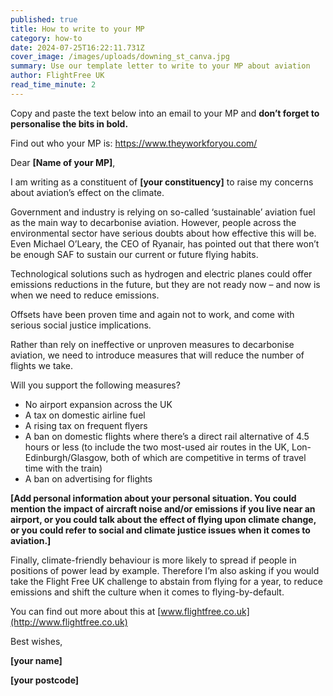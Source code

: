 ```yaml
---
published: true
title: How to write to your MP
category: how-to
date: 2024-07-25T16:22:11.731Z
cover_image: /images/uploads/downing_st_canva.jpg
summary: Use our template letter to write to your MP about aviation
author: FlightFree UK
read_time_minute: 2
---
```

Copy and paste the text below into an email to your MP and **don’t forget to personalise the bits in bold.**

Find out who your MP is: <https://www.theyworkforyou.com/>

Dear **\[Name of your MP]**,

I am writing as a constituent of **\[your constituency]** to raise my concerns about aviation’s effect on the climate.

Government and industry is relying on so-called ‘sustainable’ aviation fuel as the main way to decarbonise aviation. However, people across the environmental sector have serious doubts about how effective this will be. Even Michael O’Leary, the CEO of Ryanair, has pointed out that there won’t be enough SAF to sustain our current or future flying habits.

Technological solutions such as hydrogen and electric planes could offer emissions reductions in the future, but they are not ready now – and now is when we need to reduce emissions.

Offsets have been proven time and again not to work, and come with serious social justice implications.

Rather than rely on ineffective or unproven measures to decarbonise aviation, we need to introduce measures that will reduce the number of flights we take.

Will you support the following measures?

* No airport expansion across the UK
* A tax on domestic airline fuel
* A rising tax on frequent flyers
* A ban on domestic flights where there’s a direct rail alternative of 4.5 hours or less (to include the two most-used air routes in the UK, Lon-Edinburgh/Glasgow, both of which are competitive in terms of travel time with the train)
* A ban on advertising for flights

**\[Add personal information about your personal situation. You could mention the impact of aircraft noise and/or emissions if you live near an airport, or you could talk about the effect of flying upon climate change, or you could refer to social and climate justice issues when it comes to aviation.]**

F﻿inally, climate-friendly behaviour is more likely to spread if people in positions of power lead by example. Therefore I’m also asking if you would take the Flight Free UK challenge to abstain from flying for a year, to reduce emissions and shift the culture when it comes to flying-by-default.

You can find out more about this at [www.flightfree.co.uk](http://www.flightfree.co.uk)

Best wishes,

**\[your name]**

**\[your postcode]**